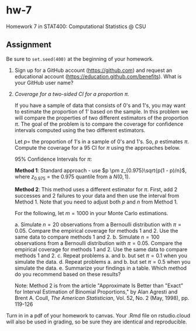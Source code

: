 # hw-7

Homework 7 in STAT400: Computational Statistics @ CSU

## Assignment

Be sure to `set.seed(400)` at the beginning of your homework.

1. Sign up for a GitHub account (https://github.com) and request an educational account (https://education.github.com/benefits). What is your GitHub user name?

1. *Coverage for a two-sided CI for a proportion $\pi$.*  

    If you have a sample of data that consists of $0$'s and $1$'s, you may want to estimate the proportion of $1$' based on the sample. In this problem we will compare the properties of two different estimators of the proportion $\pi$. The goal of the problem is to compare the coverage for confidence intervals computed using the two different estimators.

    Let $p =$ the proportion of $1$'s in a sample of $0$'s and $1$'s. So, $p$ estimates $\pi$. Compute the coverage for a $95%$ CI for $\pi$ using the approaches below. 

    95% Confidence Intervals for $\pi$:
    
    **Method 1**:  Standard approach - use $p \pm z_{0.975}\sqrt{p(1 - p)/n}$, where $z_{0.975}$ = the $0.975$ quantile from a $N(0,1)$.
    
    **Method 2**:  This method uses a different estimator for $\pi$. First, add 2 successes and 2 failures to your data and then use the interval from Method 1. Note that you need to adjust both $p$ and $n$ from Method 1.
      
      For the following, let $m = 1000$ in your Monte Carlo estimations.
      
      a. Simulate $n=20$ observations from a Bernoulli distribution with $\pi=0.05$. Compare the empirical coverage for methods 1 and 2. Use the same data to compare methods 1 and 2.
      b. Simulate $n=100$ observations from a Bernoulli distribution with $\pi=0.05$. Compare the empirical coverage for methods 1 and 2. Use the same data to compare methods 1 and 2.
      c. Repeat problems a. and b. but set $\pi=0.1$ when you simulate the data.
      d. Repeat problems a. and b. but set $\pi=0.5$ when you simulate the data.
      e. Summarize your findings in a table.  Which method do you recommend based on these results?

    Note:  Method 2 is from the article "Approximate Is Better than "Exact" for Interval Estimation of Binomial Proportions,"  by Alan Agresti and Brent A. Coull, *The American Statistician*, Vol. 52, No. 2 (May, 1998), pp. 119-126


Turn in in a pdf of your homework to canvas. Your .Rmd file on rstudio.cloud will also be used in grading, so be sure they are identical and reproducible.

